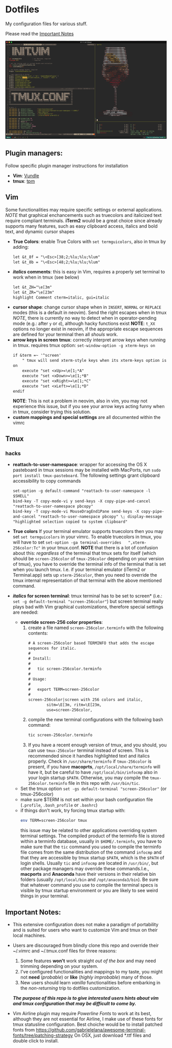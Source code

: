 # Dotfiles

My configuration files for various stuff.

Please read the [Important Notes](README.md#important-notes)

![my setup](screenshot.png)

## Plugin managers:

Follow specific plugin manager instructions for installation

* **Vim**: [Vundle](http://github.com/VundleVim/Vundle.Vim)
* **tmux**: [tpm](https://github.com/tmux-plugins/tpm)

## Vim

Some functionalities may require specific settings or external applications.
_NOTE_ that graphical enchancements such as truecolors and italicized text require compliant terminals.
**iTerm2** would be a great choice since already supports many features, such as easy clipboard access, italics and bold text, and dynamic cursor shapes

* **True Colors**: enable True Colors with `set termguicolors`, also in tmux by adding:
    ```vim
    let &t_8f = "\<Esc>[38;2;%lu;%lu;%lum"
    let &t_8b = "\<Esc>[48;2;%lu;%lu;%lum"
    ```
* **_italics_ comments**: this is easy in Vim, requires a properly set terminal to work when in tmux (see below)
    ```vim
    let &t_ZH="\e[3m"   
    let &t_ZR="\e[23m"
    highlight Comment cterm=italic, gui=italic
    ```
* **cursor shape**: change cursor shape when in `INSERT`, `NORMAL` or `REPLACE` modes (this is a default in neovim). Send the right escapes when in tmux
_NOTE_, there is currently no way to detect when in operator-pending mode (e.g.: after `y` or `d`), although hacky functions exist
**NOTE**: `t_XX` options no longer exist in neovim, if the appropriate escape sequences are defined for your terminal then all _shouls_ work.
* **arrow keys in screen tmux**: correctly interpret arrow keys when running in tmux. requires tmux option: `set-window-option -g xterm-keys on`
    ```vim
    if &term =~ '^screen'
        " tmux will send xterm-style keys when its xterm-keys option is on
        execute "set <xUp>=\e[1;*A"
        execute "set <xDown>=\e[1;*B"
        execute "set <xRight>=\e[1;*C"
        execute "set <xLeft>=\e[1;*D"
    endif
    ```
    **NOTE**: This is not a problem in neovim, also in vim, you may not experience this issue, but if you see your arrow keys acting funny when in tmux, consider trying this solution.
* **custom mappings and special settings** are all documented within the vimrc

## Tmux

### hacks

* **reattach-to-user-namespace**: wrapper for accessing the OS X pasteboard in tmux sessions
may be installed with MacPorts, run `sudo port install tmux-pasteboard`.
The following settings grant clipboard accessibility to copy commands
    ```tmux
    set-option -g default-command "reattach-to-user-namespace -l $SHELL"
    bind-key -T copy-mode-vi y send-keys -X copy-pipe-and-cancel "reattach-to-user-namespace pbcopy"
    bind-key -T copy-mode-vi MouseDragEnd1Pane send-keys -X copy-pipe-and-cancel "reattach-to-user-namespace pbcopy" \; display-message "highlighted selection copied to system clipboard"
    ```

* **True colors** If your terminal emulator supports truecolors then you may set `set termguicolors` in your vimrc. To enable truecolors in tmux, you will have to set `set-option -ga terminal-overrides   ",xterm-256color:Tc"` in your tmux.conf. **NOTE** that there is a lot of confusion about this: _regardless_ of the terminal that tmux sets for itself (which should be `screen-256color` of `tmux-256color` depending on your version of tmux), you have to override the terminal info of the terminal that is set when you launch tmux. I.e. if your terminal emulator (iTerm2 or Terminal.app) sets up `xterm-256color`, then you need to override the tmux internal representation of that terminal with the above mentioned command.
* **_italics_ for screen terminal**: tmux terminal has to be set to screen* (i.e.: `set -g default-terminal "screen-256color"`)
but screen terminal really plays bad with Vim graphical customizations, therefore special settings are needed:
    * **override screen-256 color properties**:
        1. create a file named `screen-256color.terminfo` with the following contents:
            ```terminfo
            # A screen-256color based TERMINFO that adds the escape sequences for italic.
            #
            # Install:
            #
            #   tic screen-256color.terminfo
            #
            # Usage:
            #
            #   export TERM=screen-256color
            #
            screen-256color|screen with 256 colors and italic,
                    sitm=\E[3m, ritm=\E[23m,
                    use=screen-256color,
            ```
        2. compile the new terminal configurations with the following bash command:
            ```bash
            tic screen-256color.terminfo
            ```
        3. If you have a recent enough version of tmux, and you should, you can use `tmux-256color` terminal instead of screen. This is recommended since it handles highlighted text and italics properly. Check in `/usr/share/terminfo` if `tmux-256color` is present, if you have **macoprts**, `/opt/local/share/terminfo` will have it, but be careful to have `/opt/local/bin/infocmp` also in your login startup `$PATH`. Otherwise, you may compile the `tmux-256color.terminfo` file in this repo with `/usr/bin/tic`.
    * Set the tmux option `set -gs default-terminal "screen-256color"` (or tmux-256color)
    * make sure $TERM is not set within your bash configuration file (`.profile`, `.bash_profile` or `.bashrc`)
    * if things don't work, try forcing tmux startup with:
        ```bash
        env TERM=screen-256color tmux
        ```
        this issue may be related to other applications overriding system terminal settings. The compiled product of the terminfo file is stored within a terminfo database, usually in `$HOME/.terminfo`, you have to make sure that the `tic` command you used to compile the terminfo file comes from the same distribution of the command `infocmp` and that they are accessible by tmux startup `$PATH`, which is the `$PATH` of login shells. Usually `tic` and `infocmp` are located in `/usr/bin/`, but other package managers may override these commands.I.e., **macports** and **Anaconda** have their versions in their relative bin folders (usually `/opt/local/bin` and `/opt/anaconda3/bin`). Be sure that whatever command you use to compile the terminal specs is visible by tmux startup environment or you are likely to see weird things in your terminal.

## Important Notes:
* This extensive configuration does not make a paradigm of portability and is suited for users who want to customize Vim and tmux on their local machines.

* Users are discouraged from blindly clone this repo and override their ~/.vimrc and ~/.tmux.conf files for three reasons:
    1. Some features **won't** work straight _out of the box_ and may need trimming depending on your system.
    2. I've configured functionalities and mappings to my taste, you might not **need** (_probable_) or **like** (_highly improbable_) many of those.
    3. New users should learn _vanilla_ functionalities before embarking in the _non-returning_ trip to dotfiles customization.

    **_The purpose of this repo is to give interested users hints about vim and tmux configuration that may be difficult to come by._**

* Vim Airline plugin may require _Powerline Fonts_ to work at its best, although they are not essential for Airline, I make use of these fonts for tmux statusline configuration. Best choiche would be to install patched fonts from https://github.com/gabrielelana/awesome-terminal-fonts/tree/patching-strategy
On OSX, just download *.ttf files and double click to install.
